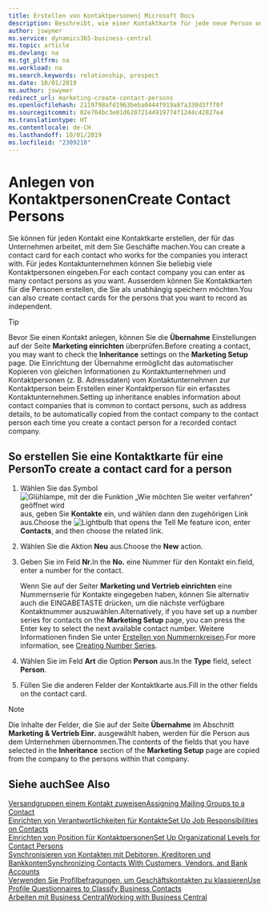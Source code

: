 ```yaml
---
title: Erstellen von Kontaktpersonen| Microsoft Docs
description: Beschreibt, wie einer Kontaktkarte für jede neue Person oder potentielle neuen Debitoren erstellt wird, mit dem Sie eine Geschäftsbeziehung haben.
author: jswymer
ms.service: dynamics365-business-central
ms.topic: article
ms.devlang: na
ms.tgt_pltfrm: na
ms.workload: na
ms.search.keywords: relationship, prospect
ms.date: 10/01/2019
ms.author: jswymer
redirect_url: marketing-create-contact-persons
ms.openlocfilehash: 2119798afd1963beba0444f919a8fa330d3fff0f
ms.sourcegitcommit: 02e704bc3e01d62072144919774f1244c42827e4
ms.translationtype: HT
ms.contentlocale: de-CH
ms.lasthandoff: 10/01/2019
ms.locfileid: "2309210"
---
```

# <a name="create-contact-persons"></a><span data-ttu-id="de5cf-103">Anlegen von Kontaktpersonen</span><span class="sxs-lookup"><span data-stu-id="de5cf-103">Create Contact Persons</span></span>
<span data-ttu-id="de5cf-104">Sie können für jeden Kontakt eine Kontaktkarte erstellen, der für das Unternehmen arbeitet, mit dem Sie Geschäfte machen.</span><span class="sxs-lookup"><span data-stu-id="de5cf-104">You can create a contact card for each contact who works for the companies you interact with.</span></span> <span data-ttu-id="de5cf-105">Für jedes Kontaktunternehmen können Sie beliebig viele Kontaktpersonen eingeben.</span><span class="sxs-lookup"><span data-stu-id="de5cf-105">For each contact company you can enter as many contact persons as you want.</span></span> <span data-ttu-id="de5cf-106">Ausserdem können Sie Kontaktkarten für die Personen erstellen, die Sie als unabhängig speichern möchten.</span><span class="sxs-lookup"><span data-stu-id="de5cf-106">You can also create contact cards for the persons that you want to record as independent.</span></span>

> [!TIP]  
>   <span data-ttu-id="de5cf-107">Bevor Sie einen Kontakt anlegen, können Sie die **Übernahme** Einstellungen auf der Seite **Marketing einrichten** überprüfen.</span><span class="sxs-lookup"><span data-stu-id="de5cf-107">Before creating a contact, you may want to check the **Inheritance** settings on the **Marketing Setup** page.</span></span> <span data-ttu-id="de5cf-108">Die Einrichtung der Übernahme ermöglicht das automatischer Kopieren von gleichen Informationen zu Kontaktunternehmen und Kontaktpersonen (z. B. Adressdaten) vom Kontaktunternehmen zur Kontaktperson beim Erstellen einer Kontaktperson für ein erfasstes Kontaktunternehmen.</span><span class="sxs-lookup"><span data-stu-id="de5cf-108">Setting up inheritance enables information about contact companies that is common to contact persons, such as address details, to be automatically copied from the contact company to the contact person each time you create a contact person for a recorded contact company.</span></span>

## <a name="to-create-a-contact-card-for-a-person"></a><span data-ttu-id="de5cf-109">So erstellen Sie eine Kontaktkarte für eine Person</span><span class="sxs-lookup"><span data-stu-id="de5cf-109">To create a contact card for a person</span></span>
1. <span data-ttu-id="de5cf-110">Wählen Sie das Symbol ![Glühlampe, mit der die Funktion „Wie möchten Sie weiter verfahren“ geöffnet wird](media/ui-search/search_small.png "Wie möchten Sie weiter verfahren?") aus, geben Sie **Kontakte** ein, und wählen dann den zugehörigen Link aus.</span><span class="sxs-lookup"><span data-stu-id="de5cf-110">Choose the ![Lightbulb that opens the Tell Me feature](media/ui-search/search_small.png "Tell me what you want to do") icon, enter **Contacts**, and then choose the related link.</span></span>
2. <span data-ttu-id="de5cf-111">Wählen Sie die Aktion **Neu** aus.</span><span class="sxs-lookup"><span data-stu-id="de5cf-111">Choose the **New** action.</span></span>
3. <span data-ttu-id="de5cf-112">Geben Sie im Feld **Nr.**</span><span class="sxs-lookup"><span data-stu-id="de5cf-112">In the **No.**</span></span> <span data-ttu-id="de5cf-113">eine Nummer für den Kontakt ein.</span><span class="sxs-lookup"><span data-stu-id="de5cf-113">field, enter a number for the contact.</span></span>

    <span data-ttu-id="de5cf-114">Wenn Sie auf der Seiter **Marketing und Vertrieb einrichten** eine Nummernserie für Kontakte eingegeben haben, können Sie alternativ auch die EINGABETASTE drücken, um die nächste verfügbare Kontaktnummer auszuwählen.</span><span class="sxs-lookup"><span data-stu-id="de5cf-114">Alternatively, if you have set up a number series for contacts on the **Marketing Setup** page, you can press the Enter key to select the next available contact number.</span></span> <span data-ttu-id="de5cf-115">Weitere Informationen finden Sie unter [Erstellen von Nummernkreisen](ui-create-number-series.md).</span><span class="sxs-lookup"><span data-stu-id="de5cf-115">For more information, see [Creating Number Series](ui-create-number-series.md).</span></span>
4. <span data-ttu-id="de5cf-116">Wählen Sie im Feld **Art** die Option **Person** aus.</span><span class="sxs-lookup"><span data-stu-id="de5cf-116">In the **Type** field, select **Person**.</span></span>
5. <span data-ttu-id="de5cf-117">Füllen Sie die anderen Felder der Kontaktkarte aus.</span><span class="sxs-lookup"><span data-stu-id="de5cf-117">Fill in the other fields on the contact card.</span></span>

> [!NOTE]  
>   <span data-ttu-id="de5cf-118">Die Inhalte der Felder, die Sie auf der Seite **Übernahme** im Abschnitt **Marketing & Vertrieb Einr.** ausgewählt haben, werden für die Person aus dem Unternehmen übernommen.</span><span class="sxs-lookup"><span data-stu-id="de5cf-118">The contents of the fields that you have selected in the **Inheritance** section of the **Marketing Setup** page are copied from the company to the persons within that company.</span></span>

## <a name="see-also"></a><span data-ttu-id="de5cf-119">Siehe auch</span><span class="sxs-lookup"><span data-stu-id="de5cf-119">See Also</span></span>
[<span data-ttu-id="de5cf-120">Versandgruppen einem Kontakt zuweisen</span><span class="sxs-lookup"><span data-stu-id="de5cf-120">Assigning Mailing Groups to a Contact</span></span>](marketing-mailing-groups.md#AssignMailGroupContact)  
[<span data-ttu-id="de5cf-121">Einrichten von Verantwortlichkeiten für Kontakte</span><span class="sxs-lookup"><span data-stu-id="de5cf-121">Set Up Job Responsibilities on Contacts</span></span>](marketing-job-responsibilities.md)  
[<span data-ttu-id="de5cf-122">Einrichten von Position für Kontaktpersonen</span><span class="sxs-lookup"><span data-stu-id="de5cf-122">Set Up Organizational Levels for Contact Persons</span></span>](marketing-organizational-levels.md)  
[<span data-ttu-id="de5cf-123">Synchronisieren von Kontakten mit Debitoren, Kreditoren und Bankkonten</span><span class="sxs-lookup"><span data-stu-id="de5cf-123">Synchronizing Contacts With Customers, Vendors, and Bank Accounts</span></span>](marketing-synchronize-contacts-customers-vendors-bank-accounts.md)  
[<span data-ttu-id="de5cf-124">Verwenden Sie Profilbefragungen, um Geschäftskontakten zu klassieren</span><span class="sxs-lookup"><span data-stu-id="de5cf-124">Use Profile Questionnaires to Classify Business Contacts</span></span>](marketing-create-contact-profile-questionnaire.md)  
[<span data-ttu-id="de5cf-125">Arbeiten mit  Business Central</span><span class="sxs-lookup"><span data-stu-id="de5cf-125">Working with Business Central</span></span>](ui-work-product.md)  

